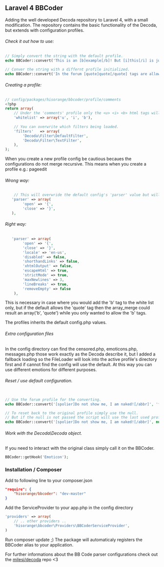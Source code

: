 ## Laravel 4 BBCoder

Adding the well developed Decoda repository to Laravel 4, with a small modification.
The repository contains the basic functionality of the Decoda, but extends with configuration profiles.

###### Check it out how to use:


```php
// Simply convert the string with the default profile.
echo BBCoder::convert('This is an [b]example[/b]! But [i]this[/i] is just the beggining...');

// Conver the string with a differnt profile initialized.
echo BBCoder::convert('In the forum [quote]quote[/quote] tags are allowed.', 'forum');
```

###### Creating a profile:
```php
// config/packages/hisorange/bbcoder/profile/comments
<?php
return array(
    // Under the 'comments' profile only the <u> <i> <b> html tags will be allowed.
    'whitelist' => array('u', 'i', 'b'),
    
    // You can overwrite which filters being loaded.
    'filters'	=> array(
		'Decoda\Filter\DefaultFilter',
		'Decoda\Filter\TextFilter',
    ),
);
```

When you create a new profile config be cautious becaues the configurations do not merge recursive.
This means when you create a profile e.g.: pageedit

###### Wrong way:
```php
    // This will overwride the default config's 'parser' value but will remove the other keys.
   'parser' => array(
        'open' => '{',
	    'close' => '}',
   ),
```

###### Right way:
```php
   'parser'	=> array(
		'open' => '{',
		'close' => '}',
		'locale' => 'en-us',
		'disabled' => false,
		'shorthandLinks' => false,
		'xhtmlOutput' => false,
		'escapeHtml' => true,
		'strictMode' => true,
		'maxNewlines' => 3,
		'lineBreaks' => true,
	    'removeEmpty' => false
    ),
```

This is necessary in case where you would add the 'b' tag to the white list only, but if the default allows the 'quote' tag then the array_merge could result an array('b', 'quote') while you only wanted to allow the 'b' tags.

The profiles inherits the default config.php values.

###### Extra configuration files
In the config directory can find the censored.php, emoticons.php, messages.php those work exactly as the Decoda describe it, but I added a fallback loading so the FileLoader will look into the active profile's directory first and if cannot find the config will use the default. At this way you can use different emotions for different purposes.

###### Reset / use default configuration.
```php

// Use the forum profile for the converting.
echo BBCoder::convert('[spolier]Do not show me, I am naked![/abbr]', 'forum');

// To reset back to the original profile simply use the null.
// But if the null is not passed the script will use the last used profiled 'forum' in this case.
echo BBCoder::convert('[spolier]Do not show me, I am naked![/abbr]', null);
```

###### Work with the Decoda\Decoda object.
If you need to interact with the original class simply call it on the BBCoder.

```php
BBCoder::getHook('Emoticon');
```

### Installation / Composer

Add to following line to your composer.json

```json
"require": {
    "hisorange/bbcoder": "dev-master"
}
```

Add the ServiceProvider to your app.php in the config directory 

```php
'providers' => array(
    // .. other providers ..
    'hisorange\bbcoder\Providers\BBCoderServiceProvider',
)
```

Run composer update ;) The package will automaticaly registers the BBCoder alias to your application.

For further informations about the BB Code parser configurations check out the [milesj/decoda](https://github.com/milesj/decoda) repo <3
